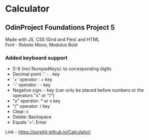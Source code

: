 # Calculator  
## OdinProject Foundations Project 5
Made with JS, CSS (Grid and Flex) and HTML  
Font - Roboto Mono, Modulus Bold

### Added keyboard support

 - 0-9 (incl NumpadKeys): to corresponding digits
 - Decimal point '.' - . key
 - '+' operator : + key
 -  '-' operator : - key
 - Negative sign: - key (can only be placed before numbers or the operators "x" or "/")
 - "x" operator: * or x key
 - "/" operator: / key
 - Clear: c
 - Delete:  Backspace
 - Equals '=':  Enter

Link - https://sorphil.github.io/Calculator/
